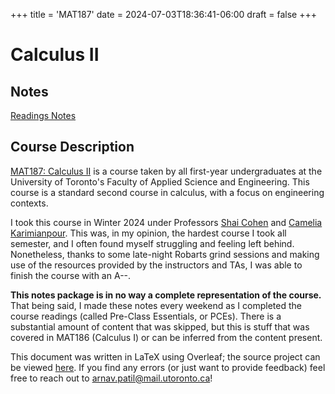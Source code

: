 +++
title = 'MAT187'
date = 2024-07-03T18:36:41-06:00
draft = false
+++

# Calculus II

## Notes
[Readings Notes](/files/firstyear/mat187.pdf)

## Course Description

[MAT187: Calculus II](https://engineering.calendar.utoronto.ca/course/mat187h1) is a course taken by all first-year undergraduates at the University of Toronto's Faculty of Applied Science and Engineering. This course is a standard second course in calculus, with a focus on engineering contexts.

I took this course in Winter 2024 under Professors [Shai Cohen](https://istep.utoronto.ca/people/shai-cohen/) and [Camelia Karimianpour](https://discover.research.utoronto.ca/2239-camelia-karimianpour). This was, in my opinion, the hardest course I took all semester, and I often found myself struggling and feeling left behind. Nonetheless, thanks to some late-night Robarts grind sessions and making use of the resources provided by the instructors and TAs, I was able to finish the course with an A--.

**This notes package is in no way a complete representation of the course.** That being said, I made these notes every weekend as I completed the course readings (called Pre-Class Essentials, or PCEs). There is a substantial amount of content that was skipped, but this is stuff that was covered in MAT186 (Calculus I) or can be inferred from the content present.

This document was written in LaTeX using Overleaf; the source project can be viewed [here](https://www.overleaf.com/read/zpmbqqwwxdsv#e18061). If you find any errors (or just want to provide feedback) feel free to reach out to [arnav.patil@mail.utoronto.ca](mailto:arnav.patil@mail.utoronto.ca)!
